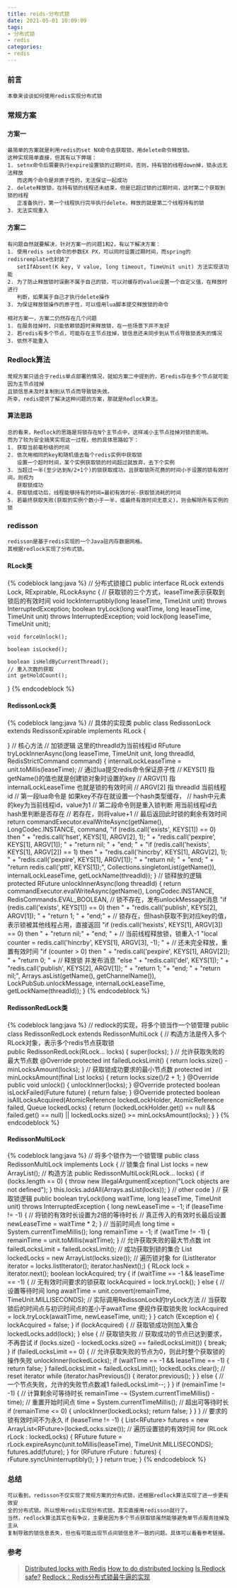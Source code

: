 ```yaml
---
title: reids-分布式锁
date: 2021-05-01 10:09:09
tags:
- 分布式锁
- redis
categories:
- redis
---
```


### 前言

	本章来谈谈如何使用redis实现分布式锁
<!-- more -->

### 常规方案

#### 方案一
    
    最简单的方案就是利用redis的set NX命令去获取锁，用delete命令释放锁。
    这种实现简单直接，但其有以下弊端：
    1. setnx命令后需要执行expire设置锁的过期时间，否则，持有锁的线程down掉，锁永远无法释放
       而这两个命令是非原子性的，无法保证一起成功
    2. delete释放锁，在持有锁的线程还未结束，但是已超过锁的过期时间，这时第二个获取到锁的线程
       正准备执行，第一个线程执行完毕执行delete，释放的就是第二个线程持有的锁
    3. 无法实现重入

#### 方案二

    有问题自然就要解决，针对方案一的问题1和2，有以下解决方案：
    1. 使用redis set命令的参数EX PX，可以同时设置过期时间，而spring的redisremplate也封装了
       setIfAbsent(K key, V value, long timeout, TimeUnit unit) 方法实现该功能
    2. 为了防止释放锁时误删不属于自己的锁，可以对缓存的value设置一个自定义值，在释放时进行
       判断，如果属于自己才执行delete操作
    3. 为保证释放锁操作的原子性，可以借用lua脚本提交释放锁的命令

    相对方案一，方案二仍然存在几个问题
    1. 在服务挂掉时，只能依赖锁超时来释放锁，在一些场景下并不友好
    2. 若redis有多个节点，可能存在主节点挂掉，锁信息还未同步到从节点导致锁丢失的情况
    3. 依然不能重入

### Redlock算法

    常规方案只适合于redis单点部署的情况，就如方案二中提到的，若redis存在多个节点就可能因为主节点挂掉
    且锁信息未及时复制到从节点而导致锁失效。
    所幸，redis提供了解决这种问题的方案，那就是Redlock算法。

#### 算法思路

    总的看来，Redlock的思路是将锁存在N个主节点中，这样减小主节点挂掉对锁的影响。
    而为了较为安全搞笑实现这一过程，他的具体思路如下：
    1. 获取当前毫秒级的时间
    2. 依次用相同的key和随机值去每个redis实例中获取锁
       设置一个超时时间，某个实例获取锁的时间超过就放弃，去下个实例
    3. 当超过一半(至少达到N/2+1个)的锁获取成功，且获取锁所花费的时间小于设置的锁有效时间，则视为
       获取锁成功
    4. 获取锁成功后，线程能够持有的时间=最初有效时长-获取锁消耗的时间
    5. 若最终获取失败(获取的实例个数小于一半，或最终有效时间无意义)，则会解除所有实例的锁

### redisson

    redisson是基于redis实现的一个Java驻内存数据网格。
    其根据redlock实现了分布式锁。

#### RLock类

{% codeblock lang:java %}
// 分布式锁接口
public interface RLock extends Lock, RExpirable, RLockAsync {
    // 获取锁的三个方式，leaseTime表示获取到锁后的有效时间
    void lockInterruptibly(long leaseTime, TimeUnit unit) throws InterruptedException;
    boolean tryLock(long waitTime, long leaseTime, TimeUnit unit) throws InterruptedException;
    void lock(long leaseTime, TimeUnit unit);

    void forceUnlock();

    boolean isLocked();

    boolean isHeldByCurrentThread();
    // 重入次数的获取
    int getHoldCount();

}
{% endcodeblock %}
   
#### RedissonLock类

{% codeblock lang:java %}
// 具体的实现类
public class RedissonLock extends RedissonExpirable implements RLock {
	
}
// 核心方法
// 加锁逻辑 这里的threadId为当前线程id
<T> RFuture<T> tryLockInnerAsync(long leaseTime, TimeUnit unit, long threadId, RedisStrictCommand<T> command) {
    internalLockLeaseTime = unit.toMillis(leaseTime);
    // 通过lua提交redis命令保证原子性
    // KEYS[1] 指 getName()的值也就是创建锁对象时设置的key
    // ARGV[1] 指 internalLockLeaseTime 也就是锁的有效时间
    // ARGV[2] 指 threadId 当前线程id
    // 第一段lua命令是 如果key不存在就设置一个hash类型缓存，
    //                hash中元素的key为当前线程id，value为1
    // 第二段命令则是重入锁判断 用当前线程id去hash里判断是否存在
    //                        若存在，则将value+1
    // 最后返回此时锁的剩余有效时间
    return commandExecutor.evalWriteAsync(getName(), LongCodec.INSTANCE, command,
              "if (redis.call('exists', KEYS[1]) == 0) then " +
                  "redis.call('hset', KEYS[1], ARGV[2], 1); " +
                  "redis.call('pexpire', KEYS[1], ARGV[1]); " +
                  "return nil; " +
              "end; " +
              "if (redis.call('hexists', KEYS[1], ARGV[2]) == 1) then " +
                  "redis.call('hincrby', KEYS[1], ARGV[2], 1); " +
                  "redis.call('pexpire', KEYS[1], ARGV[1]); " +
                  "return nil; " +
              "end; " +
              "return redis.call('pttl', KEYS[1]);",
                Collections.<Object>singletonList(getName()), internalLockLeaseTime, getLockName(threadId));
}
// 锁释放的逻辑
protected RFuture<Boolean> unlockInnerAsync(long threadId) {
    return commandExecutor.evalWriteAsync(getName(), LongCodec.INSTANCE, RedisCommands.EVAL_BOOLEAN,
    	    // 锁不存在，发布unlockMessage消息
            "if (redis.call('exists', KEYS[1]) == 0) then " +
                "redis.call('publish', KEYS[2], ARGV[1]); " +
                "return 1; " +
            "end;" +
            // 锁存在，但hash获取不到对应key的值，表示锁被其他线程占用，直接返回
            "if (redis.call('hexists', KEYS[1], ARGV[3]) == 0) then " +
                "return nil;" +
            "end; " +
            // 当前线程释放锁，锁重入-1
            "local counter = redis.call('hincrby', KEYS[1], ARGV[3], -1); " +
            // 还未完全释放，重置有效时间
            "if (counter > 0) then " +
                "redis.call('pexpire', KEYS[1], ARGV[2]); " +
                "return 0; " +
            // 释放锁 并发布消息
            "else " +
                "redis.call('del', KEYS[1]); " +
                "redis.call('publish', KEYS[2], ARGV[1]); " +
                "return 1; "+
            "end; " +
            "return nil;",
            Arrays.<Object>asList(getName(), getChannelName()), LockPubSub.unlockMessage, internalLockLeaseTime, getLockName(threadId));
}
{% endcodeblock %}

#### RedissonRedLock类

{% codeblock lang:java %}
// redlock的实现，将多个锁当作一个锁管理
public class RedissonRedLock extends RedissonMultiLock {
    // 构造方法是传入多个RLock对象，表示多个redis节点获取锁	
    public RedissonRedLock(RLock... locks) {
        super(locks);
    }
    // 允许获取失败的最大节点数
    @Override
    protected int failedLocksLimit() {
        return locks.size() - minLocksAmount(locks);
    }
    // 获取锁成功要求的最小节点数
    protected int minLocksAmount(final List<RLock> locks) {
        return locks.size()/2 + 1;
    }
    @Override
    public void unlock() {
        unlockInner(locks);
    }
    @Override
    protected boolean isLockFailed(Future<Boolean> future) {
        return false;
    }
    @Override
    protected boolean isAllLocksAcquired(AtomicReference<RLock> lockedLockHolder, AtomicReference<Throwable> failed, Queue<RLock> lockedLocks) {
        return (lockedLockHolder.get() == null && failed.get() == null) || lockedLocks.size() >= minLocksAmount(locks);
    }
}
{% endcodeblock %}

#### RedissonMultiLock


{% codeblock lang:java %}
// 将多个锁作为一个锁管理
public class RedissonMultiLock implements Lock {
    // 锁集合
    final List<RLock> locks = new ArrayList<RLock>();
    // 构造方法
    public RedissonMultiLock(RLock... locks) {
        if (locks.length == 0) {
            throw new IllegalArgumentException("Lock objects are not defined");
        }
        this.locks.addAll(Arrays.asList(locks));
    }
    // other code
}
// 获取锁逻辑
public boolean tryLock(long waitTime, long leaseTime, TimeUnit unit) throws InterruptedException {
    long newLeaseTime = -1;
    if (leaseTime != -1) {
        // 将锁的有效时长设置为2倍的等待时长
        // 真正传入的有效时长最后设置
        newLeaseTime = waitTime * 2;
    }
    // 当前时间点
    long time = System.currentTimeMillis();
    long remainTime = -1;
    if (waitTime != -1) {
        remainTime = unit.toMillis(waitTime);
    }
    // 允许获取失败的最大节点数
    int failedLocksLimit = failedLocksLimit();
    // 成功获取到锁的集合
    List<RLock> lockedLocks = new ArrayList<RLock>(locks.size());
    // 遍历锁对象
    for (ListIterator<RLock> iterator = locks.listIterator(); iterator.hasNext();) {
        RLock lock = iterator.next();
        boolean lockAcquired;
        try {
            if (waitTime == -1 && leaseTime == -1) {
                // 无有效时间要求的锁获取
                lockAcquired = lock.tryLock();
            } else {
                // 设置等待时间
                long awaitTime = unit.convert(remainTime, TimeUnit.MILLISECONDS);
                // 实际调用RedissonLock的tryLock方法
                // 当获取锁后的时间点与初识时间点的差小于awaitTime 便视作获取锁失败
                lockAcquired = lock.tryLock(awaitTime, newLeaseTime, unit);
            }
        } catch (Exception e) {
            lockAcquired = false;
        }
        if (lockAcquired) {
            // 获取锁成功则加入集合
            lockedLocks.add(lock);
        } else {
            // 获取锁失败
            // 获取成功的节点已达到要求，不再尝试
            if (locks.size() - lockedLocks.size() == failedLocksLimit()) {
                break;
            }
            if (failedLocksLimit == 0) {
                // 允许获取失败的节点为0，则此时整个获取锁的操作失败
                unlockInner(lockedLocks);
                if (waitTime == -1 && leaseTime == -1) {
                    return false;
                }
                failedLocksLimit = failedLocksLimit();
                lockedLocks.clear();
                // reset iterator
                while (iterator.hasPrevious()) {
                    iterator.previous();
                }
            } else {
                // 一个节点失败，允许的失败节点数减1
                failedLocksLimit--;
            }
        }
        if (remainTime != -1) {
            // 计算剩余可等待时长
            remainTime -= (System.currentTimeMillis() - time);
            // 重置开始时间点
            time = System.currentTimeMillis();
            // 超出可等待时长
            if (remainTime <= 0) {
                unlockInner(lockedLocks);
                return false;
            }
        }
    }
    // 要求的锁有效时间不为永久
    if (leaseTime != -1) {
        List<RFuture<Boolean>> futures = new ArrayList<RFuture<Boolean>>(lockedLocks.size());
        // 遍历设置锁的有效时间
        for (RLock rLock : lockedLocks) {
            RFuture<Boolean> future = rLock.expireAsync(unit.toMillis(leaseTime), TimeUnit.MILLISECONDS);
            futures.add(future);
        }
        for (RFuture<Boolean> rFuture : futures) {
            rFuture.syncUninterruptibly();
        }
    }
    return true;
}
{% endcodeblock %}

### 总结
    
    可以看到，redisson不仅实现了常规方案的分布式锁，还根据redlock算法实现了进一步更有效安
    全的分布式锁。所以想用redis实现分布式锁，其实直接用redisson就行了。
    当然，redlock算法其实也有争议，主要是因为多个节点获取锁虽然能够避免单节点服务挂掉及主从
    复制导致的锁信息丢失，但也有可能出现节点间锁信息不一致的问题。具体可以看看参考链接。

### 参考

> [Distributed locks with Redis](https://redis.io/topics/distlock)
> [How to do distributed locking](https://martin.kleppmann.com/2016/02/08/how-to-do-distributed-locking.html)
> [Is Redlock safe?](http://antirez.com/news/101)
> [Redlock：Redis分布式锁最牛逼的实现](https://www.jianshu.com/p/7e47a4503b87)


